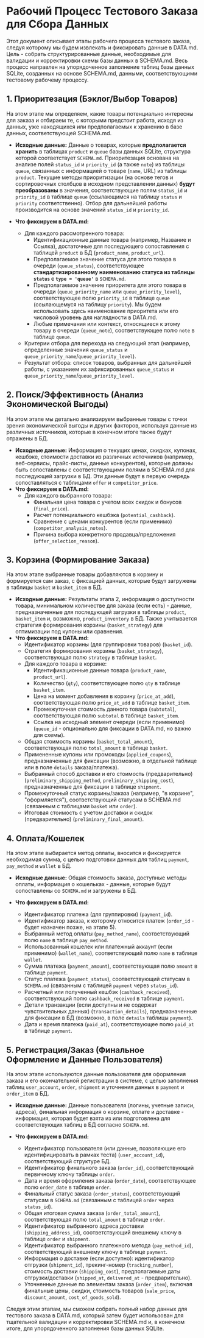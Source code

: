 # Рабочий Процесс Тестового Заказа для Сбора Данных

Этот документ описывает этапы рабочего процесса тестового заказа, следуя которому мы будем извлекать и фиксировать данные в DATA.md. Цель - собрать структурированные данные, необходимые для валидации и корректировки схемы базы данных в SCHEMA.md. Весь процесс направлен на упорядоченное заполнение таблиц базы данных SQLite, созданных на основе SCHEMA.md, данными, соответствующими тестовому рабочему процессу.

## 1. Приоритезация (Бэклог/Выбор Товаров)

На этом этапе мы определяем, какие товары потенциально интересны для заказа и отбираем те, с которыми предстоит работа, исходя из данных, уже находящихся или предполагаемых к хранению в базе данных, соответствующей SCHEMA.md.

*   **Исходные данные:** Данные о товарах, которые **предполагается хранить** в таблицах `product` и `queue` базы данных SQLite, структура которой соответствует `SCHEMA.md`. Приоритезация основана на анализе полей `status_id` и `priority_id` (а также `note`) из таблицы `queue`, связанных с информацией о товаре (`name`, URL) из таблицы `product`. Текущие методы приоритизации (на основе тегов и сортировочных столбцов в исходном представлении данных) **будут преобразованы** в значения, соответствующие полям `status_id` и `priority_id` в таблице `queue` (ссылающимся на таблицу `status` и `priority` соответственно). Отбор для дальнейшей работы производится на основе значений `status_id` и `priority_id`.

*   **Что фиксируем в DATA.md:**
    *   Для каждого рассмотренного товара:
        *   Идентификационные данные товара (например, Название и Ссылка), достаточные для последующего сопоставления с таблицей `product` в БД (`product_name`, `product_url`).
        *   Предполагаемое значение статуса для этого товара в очереди (`queue_status`), соответствующее **стандартизированному наименованию статуса из таблицы `status` с `type = 'queue'`** в `SCHEMA.md`.
        *   Предполагаемое значение приоритета для этого товара в очереди (`queue_priority_name` или `queue_priority_level`), соответствующее полю `priority_id` в таблице `queue` (ссылающемуся на таблицу `priority`). Мы будем использовать здесь наименование приоритета или его числовой уровень для наглядности в DATA.md.
        *   Любые примечания или контекст, относящиеся к этому товару в очереди (`queue_note`), соответствующее полю `note` в таблице `queue`.
    *   Критерии отбора для перехода на следующий этап (например, определенные значения `queue_status` и `queue_priority_name`/`queue_priority_level`).
    *   Результат отбора: список товаров, выбранных для дальнейшей работы, с указанием их зафиксированных `queue_status` и `queue_priority_name`/`queue_priority_level`.

## 2. Поиск/Эффективность (Анализ Экономической Выгоды)

На этом этапе мы детально анализируем выбранные товары с точки зрения экономической выгоды и других факторов, используя данные из различных источников, которые в конечном итоге также будут отражены в БД.
*   **Исходные данные:** Информация о текущих ценах, скидках, купонах, кешбэке, стоимости доставки из различных источников (например, веб-сервисы, прайс-листы, данные конкурентов), которые должны быть сопоставлены с соответствующими полями в SCHEMA.md для последующей загрузки в БД. Эти данные будут в первую очередь сопоставляться с таблицами `offer` и `competitor_price`.
*   **Что фиксируем в DATA.md:**
    *   Для каждого выбранного товара:
        *   Финальная цена товара с учетом всех скидок и бонусов (`final_price`).
        *   Расчет потенциального кешбэка (`potential_cashback`).
        *   Сравнение с ценами конкурентов (если применимо) (`competitor_analysis_notes`).
        *   Причина выбора конкретного продавца/предложения (`offer_selection_reason`).

## 3. Корзина (Формирование Заказа)

На этом этапе выбранные товары добавляются в корзину и формируется сам заказ, с фиксацией данных, которые будут загружены в таблицы `basket` и `basket_item` в БД.
*   **Исходные данные:** Результаты этапа 2, информация о доступности товара, минимальном количестве для заказа (если есть) - данные, предназначенные для последующей загрузки в таблицы `product`, `basket_item` и, возможно, `product_inventory` в БД. Также учитывается стратегия формирования корзины (`basket_strategy`) для оптимизации под купоны или сравнения.
*   **Что фиксируем в DATA.md:**
    *   Идентификатор корзины (для группировки товаров) (`basket_id`).
    *   Стратегия формирования корзины (`basket_strategy`), соответствующая полю `strategy` в таблице `basket`.
    *   Для каждого товара в корзине:
        *   Идентификационные данные товара (`product_name`, `product_url`).
        *   Количество (`qty`), соответствующее полю `qty` в таблице `basket_item`.
        *   Цена на момент добавления в корзину (`price_at_add`), соответствующая полю `price_at_add` в таблице `basket_item`.
        *   Промежуточная стоимость данного товара (`subtotal`), соответствующая полю `subtotal` в таблице `basket_item`.
        *   Ссылка на исходный элемент очереди (если применимо) (`queue_id` - опционально для фиксации в DATA.md, но важно для схемы).
    *   Общая стоимость корзины (`basket_total_amount`), соответствующая полю `total_amount` в таблице `basket`.
    *   Примененные купоны или промокоды (`applied_coupons`), предназначенные для фиксации (возможно, в отдельной таблице или в поле `details` заказа/платежа).
    *   Выбранный способ доставки и его стоимость (предварительно) (`preliminary_shipping_method`, `preliminary_shipping_cost`), предназначенные для фиксации в таблице `shipment`.
    *   Промежуточный статус корзины/заказа (например, "в корзине", "оформляется"), соответствующий статусам в SCHEMA.md (связанным с таблицами `basket` или `order`).
    *   Итоговая стоимость с учетом доставки и скидок (предварительно) (`preliminary_final_amount`).

## 4. Оплата/Кошелек

На этом этапе выбирается метод оплаты, вносится и фиксируется необходимая сумма, с целью подготовки данных для таблиц `payment`, `pay_method` и `wallet` в БД.

*   **Исходные данные:** Общая стоимость заказа, доступные методы оплаты, информация о кошельках - данные, которые будут сопоставлены со `SCHEMA.md` и загружены в БД.

*   **Что фиксируем в DATA.md:**
    *   Идентификатор платежа (для группировки) (`payment_id`).
    *   Идентификатор заказа, к которому относится платеж (`order_id` - будет назначен позже, на этапе 5).
    *   Выбранный метод оплаты (`pay_method_name`), соответствующий полю `name` в таблице `pay_method`.
    *   Использованный кошелек или платежный аккаунт (если применимо) (`wallet_name`), соответствующий полю `name` в таблице `wallet`.
    *   Сумма платежа (`payment_amount`), соответствующая полю `amount` в таблице `payment`.
    *   Статус платежа (`payment_status`), соответствующий статусам в `SCHEMA.md` (связанным с таблицей `payment` через `status_id`).
    *   Расчетный или полученный кешбэк (`cashback_received`), соответствующий полю `cashback_received` в таблице `payment`.
    *   Детали транзакции (если доступны и не содержат чувствительных данных) (`transaction_details`), предназначенные для фиксации в БД (возможно, в поле `details` таблицы `payment`).
    *   Дата и время платежа (`paid_at`), соответствующее полю `paid_at` в таблице `payment`.

## 5. Регистрация/Заказ (Финальное Оформление и Данные Пользователя)

На этом этапе используются данные пользователя для оформления заказа и его окончательной регистрации в системе, с целью заполнения таблиц `user_account`, `order`, `shipment` и уточнения данных в `payment` и `order_item` в БД.

*   **Исходные данные:** Данные пользователя (логины, учетные записи, адреса), финальная информация о корзине, оплате и доставке - информация, которая будет взята из или подготовлена для соответствующих таблиц в БД согласно `SCHEMA.md`.

*   **Что фиксируем в DATA.md:**
    *   Идентификатор пользователя (или данные, позволяющие его идентифицировать в рамках теста) (`user_account_id`), соответствующий структуре БД.
    *   Идентификатор финального заказа (`order_id`), соответствующий первичному ключу таблицы `order`.
    *   Дата и время оформления заказа (`order_date`), соответствующее полю `order_date` в таблице `order`.
    *   Финальный статус заказа (`order_status`), соответствующий статусам в `SCHEMA.md` (связанным с таблицей `order` через `status_id`).
    *   Общая итоговая сумма заказа (`order_total_amount`), соответствующая полю `total_amount` в таблице `order`.
    *   Идентификатор выбранного адреса доставки (`shipping_address_id`), соответствующий внешнему ключу в таблице `order` и `shipment`.
    *   Идентификатор выбранного платежного метода (`pay_method_id`), соответствующий внешнему ключу в таблице `payment`.
    *   Информация о доставке (если доступно): идентификатор отгрузки (`shipment_id`), трекинг-номер (`tracking_number`), стоимость доставки (`shipping_cost`), предполагаемые даты отгрузки/доставки (`shipped_at`, `delivered_at` - предварительно).
    *   Уточненные данные по элементам заказа (`order_item`), включая финальные цены, скидки, стоимость товаров (`sale_price`, `discount_amount`, `cost_of_goods_sold`).

Следуя этим этапам, мы сможем собрать полный набор данных для тестового заказа в DATA.md, который затем будет использован для тщательной валидации и корректировки SCHEMA.md и, в конечном итоге, для упорядоченного заполнения базы данных SQLite.

